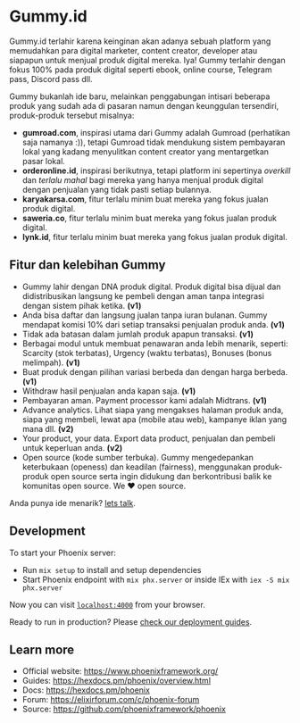 # Gummy.id

Gummy.id terlahir karena keinginan akan adanya sebuah platform yang memudahkan para digital marketer, content creator, developer atau siapapun untuk menjual produk digital mereka. Iya! Gummy terlahir dengan fokus 100% pada produk digital seperti ebook, online course, Telegram pass, Discord pass dll.

Gummy bukanlah ide baru, melainkan penggabungan intisari beberapa produk yang sudah ada di pasaran namun dengan keunggulan tersendiri, produk-produk tersebut misalnya:

- **gumroad.com**, inspirasi utama dari Gummy adalah Gumroad (perhatikan saja namanya :)), tetapi Gumroad tidak mendukung sistem pembayaran lokal yang kadang menyulitkan content creator yang mentargetkan pasar lokal.
- **orderonline.id**, inspirasi berikutnya, tetapi platform ini sepertinya *overkill* dan *terlalu mahal* bagi mereka yang hanya menjual produk digital dengan penjualan yang tidak pasti setiap bulannya.
- **karyakarsa.com**, fitur terlalu minim buat mereka yang fokus jualan produk digital.
- **saweria.co**, fitur terlalu minim buat mereka yang fokus jualan produk digital.
- **lynk.id**, fitur terlalu minim buat mereka yang fokus jualan produk digital.

## Fitur dan kelebihan Gummy

- Gummy lahir dengan DNA produk digital. Produk digital bisa dijual dan didistribusikan langsung ke pembeli dengan aman tanpa integrasi dengan sistem pihak ketika. **(v1)**
- Anda bisa daftar dan langsung jualan tanpa iuran bulanan. Gummy mendapat komisi 10% dari setiap transaksi penjualan produk anda. **(v1)**
- Tidak ada batasan dalam jumlah produk apapun transaksi. **(v1)**
- Berbagai modul untuk membuat penawaran anda lebih menarik, seperti: Scarcity (stok terbatas), Urgency (waktu terbatas), Bonuses (bonus melimpah). **(v1)**
- Buat produk dengan pilihan variasi berbeda dan dengan harga berbeda. **(v1)**
- Withdraw hasil penjualan anda kapan saja. **(v1)**
- Pembayaran aman. Payment processor kami adalah Midtrans. **(v1)**
- Advance analytics. Lihat siapa yang mengakses halaman produk anda, siapa yang membeli, lewat apa (mobile atau web), kampanye iklan yang mana dll. **(v2)**
- Your product, your data. Export data product, penjualan dan pembeli untuk keperluan anda. **(v2)**
- Open source (kode sumber terbuka). Gummy mengedepankan keterbukaan (openess) dan keadilan (fairness), menggunakan produk-produk open source serta ingin didukung dan berkontribusi balik ke komunitas open source. We ❤️ open source.

Anda punya ide menarik? [lets talk](https://github.com/ekaputra07/gummy.id/discussions).


## Development

To start your Phoenix server:

  * Run `mix setup` to install and setup dependencies
  * Start Phoenix endpoint with `mix phx.server` or inside IEx with `iex -S mix phx.server`

Now you can visit [`localhost:4000`](http://localhost:4000) from your browser.

Ready to run in production? Please [check our deployment guides](https://hexdocs.pm/phoenix/deployment.html).

## Learn more

  * Official website: https://www.phoenixframework.org/
  * Guides: https://hexdocs.pm/phoenix/overview.html
  * Docs: https://hexdocs.pm/phoenix
  * Forum: https://elixirforum.com/c/phoenix-forum
  * Source: https://github.com/phoenixframework/phoenix

